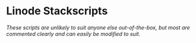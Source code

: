# Linode Stackscripts

*These scripts are unlikely to suit anyone else out-of-the-box, but most are commented clearly and can easily be modified to suit.*
